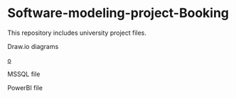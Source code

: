 # Software-modeling-project-Booking
This repository includes university project files.

Draw.io diagrams

[o](https://github.com/GeorgiPesh/Software-modeling-project-Booking/tree/main/Diagrams)

MSSQL file

PowerBI file
